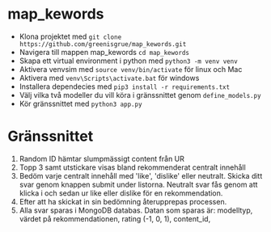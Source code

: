 # map_kewords

- Klona projektet med `git clone https://github.com/greenisgrue/map_kewords.git`
- Navigera till mappen map_kewords `cd map_kewords`
- Skapa ett virtual environment i python med `python3 -m venv venv`
- Aktivera venvsim med `source venv/bin/activate` för linux och Mac
- Aktivera med `venv\Scripts\activate.bat` för windows
- Installera dependecies med `pip3 install -r requirements.txt`
- Välj vilka två modeller du vill köra i gränssnittet genom `define_models.py`
- Kör gränssnittet med `python3 app.py`

# Gränssnittet
 1. Random ID hämtar slumpmässigt content från UR
 2. Topp 3 samt utstickare visas bland rekommenderat centralt innehåll
 3. Bedöm varje centralt innehåll med 'like', 'dislike' eller neutralt. Skicka ditt svar genom knappen submit under listorna. Neutralt svar fås genom att klicka i och sedan ur like eller dislike för en rekommendation.
4. Efter att ha skickat in sin bedömning återupprepas processen.
5. Alla svar sparas i MongoDB databas. Datan som sparas är: modelltyp, värdet på rekommendationen, rating (-1, 0, 1), content_id, 


